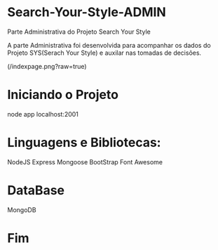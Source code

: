 # Search-Your-Style-ADMIN
 Parte Administrativa do Projeto Search Your Style

A parte Administrativa foi desenvolvida para acompanhar os dados do Projeto SYS(Serach Your Style) e auxilar nas tomadas de decisões.

(/indexpage.png?raw=true)


# Iniciando o Projeto 
  node app
  localhost:2001

# Linguagens e Bibliotecas:
  NodeJS
  Express
  Mongoose
  BootStrap
  Font Awesome
  
# DataBase
  MongoDB
  
# Fim
